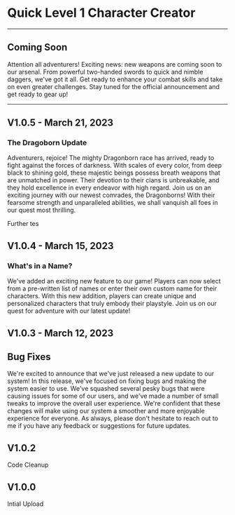 # Quick Level 1 Character Creator
***
## Coming Soon
Attention all adventurers! Exciting news: new weapons are coming soon to our arsenal. From powerful two-handed swords to quick and nimble daggers, we've got it all. Get ready to enhance your combat skills and take on even greater challenges. Stay tuned for the official announcement and get ready to gear up!

***

## V1.0.5 - March 21, 2023

### The Dragoborn Update 

Adventurers, rejoice! The mighty Dragonborn race has arrived, ready to fight against the forces of darkness. With scales of every color, from deep black to shining gold, these majestic beings possess breath weapons that are unmatched in power. Their devotion to their clans is unbreakable, and they hold excellence in every endeavor with high regard. Join us on an exciting journey with our newest comrades, the Dragonborns! With their fearsome strength and unparalleled abilities, we shall vanquish all foes in our quest most thrilling.

Further tes

## V1.0.4 - March 15, 2023

### What's in a Name?

We've added an exciting new feature to our game! Players can now select from a pre-written list of names or enter their own custom name for their characters. With this new addition, players can create unique and personalized characters that truly embody their playstyle. Join us on our quest for adventure with our latest update!

## V1.0.3 - March 12, 2023

## Bug Fixes

We're excited to announce that we've just released a new update to our system! In this release, we've focused on fixing bugs and making the system easier to use. We've squashed several pesky bugs that were causing issues for some of our users, and we've made a number of small tweaks to improve the overall user experience. We're confident that these changes will make using our system a smoother and more enjoyable experience for everyone. As always, please don't hesitate to reach out to me if you have any feedback or suggestions for future updates.

## V1.0.2
Code Cleanup

## V1.0.0
Intial Upload